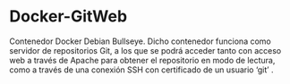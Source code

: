 # Docker-GitWeb
Contenedor Docker Debian Bullseye. Dicho contenedor funciona como  servidor de repositorios Git, a los que se podrá acceder tanto con acceso web a través de Apache  para obtener el repositorio en modo de lectura, como a través de una conexión SSH con certificado  de un usuario ‘git’ .
